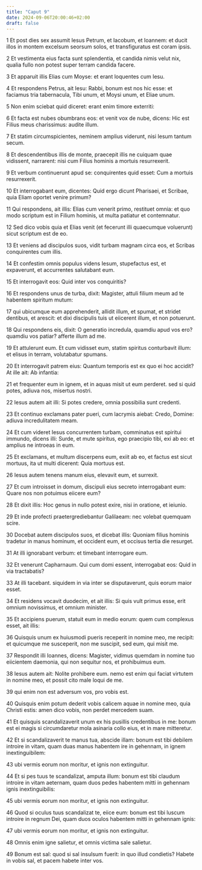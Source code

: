 ```yaml
---
title: "Caput 9"
date: 2024-09-06T20:00:46+02:00
draft: false
---
```



1 Et post dies sex assumit Iesus Petrum, et Iacobum, et Ioannem: et ducit illos in montem excelsum seorsum solos, et transfiguratus est coram ipsis.

2 Et vestimenta eius facta sunt splendentia, et candida nimis velut nix, qualia fullo non potest super terram candida facere.

3 Et apparuit illis Elias cum Moyse: et erant loquentes cum Iesu.

4 Et respondens Petrus, ait Iesu: Rabbi, bonum est nos hic esse: et faciamus tria tabernacula, Tibi unum, et Moysi unum, et Eliae unum.

5 Non enim sciebat quid diceret: erant enim timore exterriti:

6 Et facta est nubes obumbrans eos: et venit vox de nube, dicens: Hic est Filius meus charissimus: audite illum.

7 Et statim circumspicientes, neminem amplius viderunt, nisi Iesum tantum secum.

8 Et descendentibus illis de monte, praecepit illis ne cuiquam quae vidissent, narrarent: nisi cum Filius hominis a mortuis resurrexerit.

9 Et verbum continuerunt apud se: conquirentes quid esset: Cum a mortuis resurrexerit.

10 Et interrogabant eum, dicentes: Quid ergo dicunt Pharisaei, et Scribae, quia Eliam oportet venire primum?

11 Qui respondens, ait illis: Elias cum venerit primo, restituet omnia: et quo modo scriptum est in Filium hominis, ut multa patiatur et contemnatur.

12 Sed dico vobis quia et Elias venit (et fecerunt illi quaecumque voluerunt) sicut scriptum est de eo.

13 Et veniens ad discipulos suos, vidit turbam magnam circa eos, et Scribas conquirentes cum illis.

14 Et confestim omnis populus videns Iesum, stupefactus est, et expaverunt, et accurrentes salutabant eum.

15 Et interrogavit eos: Quid inter vos conquiritis?

16 Et respondens unus de turba, dixit: Magister, attuli filium meum ad te habentem spiritum mutum:

17 qui ubicumque eum apprehenderit, allidit illum, et spumat, et stridet dentibus, et arescit: et dixi discipulis tuis ut eiicerent illum, et non potuerunt.

18 Qui respondens eis, dixit: O generatio incredula, quamdiu apud vos ero? quamdiu vos patiar? afferte illum ad me.

19 Et attulerunt eum. Et cum vidisset eum, statim spiritus conturbavit illum: et elisus in terram, volutabatur spumans.

20 Et interrogavit patrem eius: Quantum temporis est ex quo ei hoc accidit? At ille ait: Ab infantia:

21 et frequenter eum in ignem, et in aquas misit ut eum perderet. sed si quid potes, adiuva nos, misertus nostri.

22 Iesus autem ait illi: Si potes credere, omnia possibilia sunt credenti.

23 Et continuo exclamans pater pueri, cum lacrymis aiebat: Credo, Domine: adiuva incredulitatem meam.

24 Et cum videret Iesus concurrentem turbam, comminatus est spiritui immundo, dicens illi: Surde, et mute spiritus, ego praecipio tibi, exi ab eo: et amplius ne introeas in eum.

25 Et exclamans, et multum discerpens eum, exiit ab eo, et factus est sicut mortuus, ita ut multi dicerent: Quia mortuus est.

26 Iesus autem tenens manum eius, elevavit eum, et surrexit.

27 Et cum introisset in domum, discipuli eius secreto interrogabant eum: Quare nos non potuimus eiicere eum?

28 Et dixit illis: Hoc genus in nullo potest exire, nisi in oratione, et ieiunio.

29 Et inde profecti praetergrediebantur Galilaeam: nec volebat quemquam scire.

30 Docebat autem discipulos suos, et dicebat illis: Quoniam filius hominis tradetur in manus hominum, et occident eum, et occisus tertia die resurget.

31 At illi ignorabant verbum: et timebant interrogare eum.

32 Et venerunt Capharnaum. Qui cum domi essent, interrogabat eos: Quid in via tractabatis?

33 At illi tacebant. siquidem in via inter se disputaverunt, quis eorum maior esset.

34 Et residens vocavit duodecim, et ait illis: Si quis vult primus esse, erit omnium novissimus, et omnium minister.

35 Et accipiens puerum, statuit eum in medio eorum: quem cum complexus esset, ait illis:

36 Quisquis unum ex huiusmodi pueris receperit in nomine meo, me recipit: et quicumque me susceperit, non me suscipit, sed eum, qui misit me.

37 Respondit illi Ioannes, dicens: Magister, vidimus quemdam in nomine tuo eiicientem daemonia, qui non sequitur nos, et prohibuimus eum.

38 Iesus autem ait: Nolite prohibere eum. nemo est enim qui faciat virtutem in nomine meo, et possit cito male loqui de me.

39 qui enim non est adversum vos, pro vobis est.

40 Quisquis enim potum dederit vobis calicem aquae in nomine meo, quia Christi estis: amen dico vobis, non perdet mercedem suam.

41 Et quisquis scandalizaverit unum ex his pusillis credentibus in me: bonum est ei magis si circumdaretur mola asinaria collo eius, et in mare mitteretur.

42 Et si scandalizaverit te manus tua, abscide illam: bonum est tibi debilem introire in vitam, quam duas manus habentem ire in gehennam, in ignem inextinguibilem:

43 ubi vermis eorum non moritur, et ignis non extinguitur.

44 Et si pes tuus te scandalizat, amputa illum: bonum est tibi claudum introire in vitam aeternam, quam duos pedes habentem mitti in gehennam ignis inextinguibilis:

45 ubi vermis eorum non moritur, et ignis non extinguitur.

46 Quod si oculus tuus scandalizat te, eiice eum: bonum est tibi luscum introire in regnum Dei, quam duos oculos habentem mitti in gehennam ignis:

47 ubi vermis eorum non moritur, et ignis non extinguitur.

48 Omnis enim igne salietur, et omnis victima sale salietur.

49 Bonum est sal: quod si sal insulsum fuerit: in quo illud condietis? Habete in vobis sal, et pacem habete inter vos.

